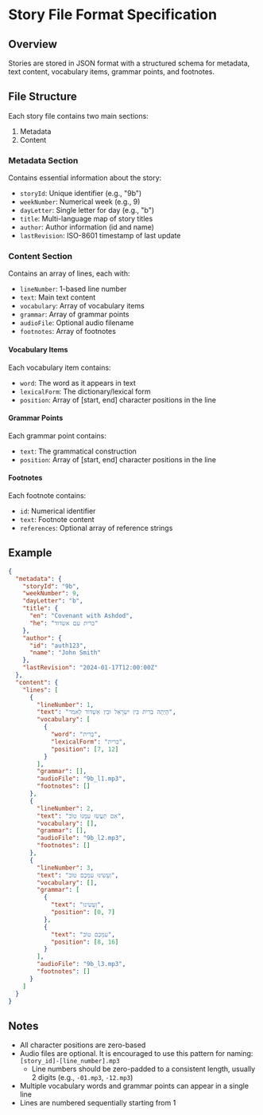 
# Story File Format Specification

## Overview
Stories are stored in JSON format with a structured schema for metadata, text content, vocabulary items, grammar points, and footnotes.

## File Structure
Each story file contains two main sections:
1. Metadata
2. Content

### Metadata Section
Contains essential information about the story:
- `storyId`: Unique identifier (e.g., "9b")
- `weekNumber`: Numerical week (e.g., 9)
- `dayLetter`: Single letter for day (e.g., "b")
- `title`: Multi-language map of story titles
- `author`: Author information (id and name)
- `lastRevision`: ISO-8601 timestamp of last update

### Content Section
Contains an array of lines, each with:
- `lineNumber`: 1-based line number
- `text`: Main text content
- `vocabulary`: Array of vocabulary items
- `grammar`: Array of grammar points
- `audioFile`: Optional audio filename
- `footnotes`: Array of footnotes

#### Vocabulary Items
Each vocabulary item contains:
- `word`: The word as it appears in text
- `lexicalForm`: The dictionary/lexical form
- `position`: Array of [start, end] character positions in the line

#### Grammar Points
Each grammar point contains:
- `text`: The grammatical construction
- `position`: Array of [start, end] character positions in the line

#### Footnotes
Each footnote contains:
- `id`: Numerical identifier
- `text`: Footnote content
- `references`: Optional array of reference strings

## Example
```json
{
  "metadata": {
    "storyId": "9b",
    "weekNumber": 9,
    "dayLetter": "b",
    "title": {
      "en": "Covenant with Ashdod",
      "he": "ברית עם אשדוד"
    },
    "author": {
      "id": "auth123",
      "name": "John Smith"
    },
    "lastRevision": "2024-01-17T12:00:00Z"
  },
  "content": {
    "lines": [
      {
        "lineNumber": 1,
        "text": "הָיְתָה בְרִית בֵּין יִשְׂרָאֵל וּבֵין אַשְׁדּוֹד לֵאמֹר",
        "vocabulary": [
          {
            "word": "בְרִית",
            "lexicalForm": "ברית",
            "position": [7, 12]
          }
        ],
        "grammar": [],
        "audioFile": "9b_l1.mp3",
        "footnotes": []
      },
      {
        "lineNumber": 2,
        "text": "אִם תַּעֲשׂוּ עִמָּנוּ טוֹב",
        "vocabulary": [],
        "grammar": [],
        "audioFile": "9b_l2.mp3",
        "footnotes": []
      },
      {
        "lineNumber": 3,
        "text": "וְעָשִׂינוּ עִמָּכֶם טוֹב",
        "vocabulary": [],
        "grammar": [
          {
            "text": "וְעָשִׂינוּ",
            "position": [0, 7]
          },
          {
            "text": "עִמָּכֶם טוֹב",
            "position": [8, 16]
          }
        ],
        "audioFile": "9b_l3.mp3",
        "footnotes": []
      }
    ]
  }
}
```

## Notes
- All character positions are zero-based
- Audio files are optional. It is encouraged to use this pattern for naming: `[story_id]-[line_number].mp3`
  - Line numbers should be zero-padded to a consistent length, usually 2 digits (e.g., `-01.mp3`, `-12.mp3`)
- Multiple vocabulary words and grammar points can appear in a single line
- Lines are numbered sequentially starting from 1
